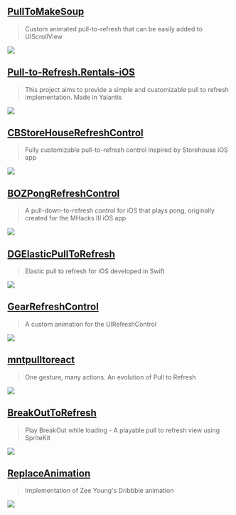 [PullToMakeSoup](https://github.com/Yalantis/PullToMakeSoup)
--
> Custom animated pull-to-refresh that can be easily added to UIScrollView

![](https://raw.githubusercontent.com/Yalantis/PullToMakeSoup/master/PullToMakeSoupDemo/Resouces/recipe-finder.gif)

[Pull-to-Refresh.Rentals-iOS](https://github.com/Yalantis/Pull-to-Refresh.Rentals-iOS)
--
> This project aims to provide a simple and customizable pull to refresh implementation. Made in Yalantis

![](https://camo.githubusercontent.com/d406ac5a03a2b1fa5cf41fadc8d2408cb8709bdc/68747470733a2f2f6431337961637572716a676172612e636c6f756466726f6e742e6e65742f75736572732f3132353035362f73637265656e73686f74732f313635303331372f7265616c6573746174652d70756c6c5f312d322d332e676966)

[CBStoreHouseRefreshControl](https://github.com/coolbeet/CBStoreHouseRefreshControl)
--
> Fully customizable pull-to-refresh control inspired by Storehouse iOS app

![](https://camo.githubusercontent.com/556662451b6de3d5c56a471ee5931ab8caf2c5e3/68747470733a2f2f73332e616d617a6f6e6177732e636f6d2f737579752e746573742f434253746f7265486f75736552656672657368436f6e74726f6c312e676966)

[BOZPongRefreshControl](https://github.com/boztalay/BOZPongRefreshControl)
--
> A pull-down-to-refresh control for iOS that plays pong, originally created for the MHacks III iOS app

![](https://camo.githubusercontent.com/3a5c5c2468d45beb7e636013b32cb971cc48bde2/687474703a2f2f692e696d6775722e636f6d2f636468376556452e676966)

[DGElasticPullToRefresh](https://github.com/gontovnik/DGElasticPullToRefresh)
--
> Elastic pull to refresh for iOS developed in Swift

![](https://raw.githubusercontent.com/gontovnik/DGElasticPullToRefresh/master/DGElasticPullToRefreshPreview1.gif)

[GearRefreshControl](https://github.com/andreamazz/GearRefreshControl)
--
> A custom animation for the UIRefreshControl

![](https://raw.githubusercontent.com/andreamazz/GearRefreshControl/master/assets/screenshot.gif)

[mntpulltoreact](https://github.com/mentionapp/mntpulltoreact)
--
> One gesture, many actions. An evolution of Pull to Refresh

![](https://raw.githubusercontent.com/mentionapp/mntpulltoreact/master/README/mention-example.gif)

[BreakOutToRefresh](https://github.com/dasdom/BreakOutToRefresh)
--
> Play BreakOut while loading - A playable pull to refresh view using SpriteKit

![](https://raw.githubusercontent.com/dasdom/BreakOutToRefresh/master/Example/PullToRefreshDemo/what.gif)

[ReplaceAnimation](https://github.com/fruitcoder/ReplaceAnimation)
--
> Implementation of Zee Young's Dribbble animation

![](https://github.com/fruitcoder/ReplaceAnimation/raw/master/RefreshSuccess.gif)

